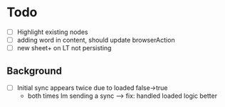 
# Todo
- [ ] Highlight existing nodes
- [ ] adding word in content, should update browserAction
- [ ] new sheet+ on LT not persisting

## Background
- [ ] Initial sync appears twice due to loaded false->true
    - both times Im sending a sync
        --> fix: handled loaded logic better
